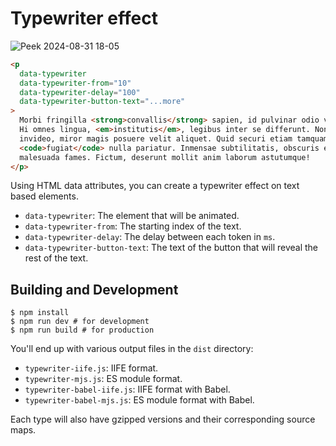 # Typewriter effect

![Peek 2024-08-31 18-05](https://github.com/user-attachments/assets/644a4f36-556c-4baa-a3c9-56b1d17d0199)

```html
<p
  data-typewriter
  data-typewriter-from="10"
  data-typewriter-delay="100"
  data-typewriter-button-text="...more"
>
  Morbi fringilla <strong>convallis</strong> sapien, id pulvinar odio volutpat.
  Hi omnes lingua, <em>institutis</em>, legibus inter se differunt. Non equidem
  invideo, miror magis posuere velit aliquet. Quid securi etiam tamquam eu
  <code>fugiat</code> nulla pariatur. Inmensae subtilitatis, obscuris et
  malesuada fames. Fictum, deserunt mollit anim laborum astutumque!
</p>
```

Using HTML data attributes, you can create a typewriter effect on text based elements.

- `data-typewriter`: The element that will be animated.
- `data-typewriter-from`: The starting index of the text.
- `data-typewriter-delay`: The delay between each token in `ms`.
- `data-typewriter-button-text`: The text of the button that will reveal the rest of the text.

## Building and Development

```shell
$ npm install
$ npm run dev # for development
$ npm run build # for production
```

You'll end up with various output files in the `dist` directory:

- `typewriter-iife.js`: IIFE format.
- `typewriter-mjs.js`: ES module format.
- `typewriter-babel-iife.js`: IIFE format with Babel.
- `typewriter-babel-mjs.js`: ES module format with Babel.

Each type will also have gzipped versions and their corresponding source maps.
